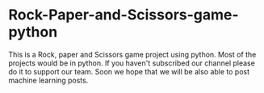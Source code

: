 # Rock-Paper-and-Scissors-game-python
This is a Rock, paper and Scissors game project using python. Most of the projects would be in python. If you haven't subscribed our channel please do it to support our team. Soon we hope that we will be also able to post machine learning posts.
